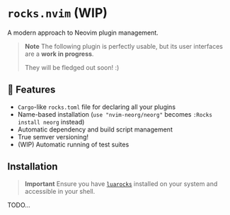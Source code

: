 # `rocks.nvim` (WIP)

A modern approach to Neovim plugin management.

> **Note**
> The following plugin is perfectly usable, but its user interfaces are a **work in progress**.
>
> They will be fledged out soon! :)

## :star2: Features

- `Cargo`-like `rocks.toml` file for declaring all your plugins
- Name-based installation (`use "nvim-neorg/neorg"` becomes `:Rocks install neorg` instead)
- Automatic dependency and build script management
- True semver versioning!
- (WIP) Automatic running of test suites

## Installation

<!-- Nix users have a skill issue here what else can I say.
Just joking - add an entry for nix users as well. -->

> **Important**
> Ensure you have [`luarocks`](https://luarocks.org) installed on your system and accessible in your shell.

<!-- TODO: Maybe make a bootstrap script? -->

TODO...

